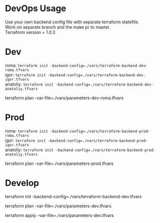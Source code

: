 # DevOps Usage

Use your own backend config file with separate terraform statefile.  <br>
Work on separate branch and the make pr to master. <br>
Terraform version = 1.0.3  <br>
# Dev

roma:
```terraform init -backend-config=./vars/terraform-backend-dev-roma.tfvars``` <br>
igor:
```terraform init -backend-config=./vars/terraform-backend-dev-igor.tfvars``` <br> 
anatoliy:
```terraform init -backend-config=./vars/terraform-backend-dev-anatoliy.tfvars``` <br>

terraform plan -var-file=./vars/parameters-dev-roma.tfvars


# Prod

roma:
```terraform init -backend-config=./vars/terraform-backend-prod-roma.tfvars```  <br> 
igor:
```terraform init -backend-config=./vars/terraform-backend-prod-igor.tfvars```  <br>
anatoliy:
```terraform init -backend-config=./vars/terraform-backend-prod-anatoliy.tfvars``` <br> 

terraform plan -var-file=./vars/parameters-prod.tfvars

# Develop

terraform init -backend-config=./vars/terraform-backend-dev.tfvars

terraform plan -var-file=./vars/parameters-dev.tfvars

terraform apply -var-file=./vars/parameters-dev.tfvars